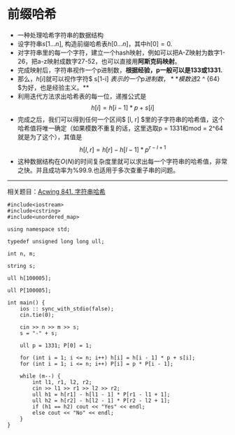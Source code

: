 # 前缀哈希
- 一种处理哈希字符串的数据结构
- 设字符串$s[1...n]$, 构造前缀哈希表$h[0...n]$，其中$h[0] = 0$.
- 对字符串里的每一个字符，建立一个hash映射，例如可以把A-Z映射为数字1-26，把a-z映射成数字27-52，也可以直接用**阿斯克码映射**。
- 完成映射后，字符串视作一个p进制数，**根据经验，p一般可以是133或1331.**
- 那么，$h[i]$就可以视作字符$ s[1-i] $表示的一个p进制数，**模数选$2 ^ {64} $为好，也是经验主义。**
- 利用迭代方法求出哈希表的每一位，递推公式是
$$
h[i] = h[i - 1] * p + s[i]
$$
- 完成之后，我们可以得到任何一个区间$ [l, r] $里的子字符串的哈希值，这个哈希值将唯一确定（如果模数不重复的话，这里选取p = 1331和mod = 2^64就是为了这个），其值是
$$
h[l, r] = h[r] - h[l - 1] * p^{r - l + 1}
$$
- 这种数据结构在$O(N)$的时间复杂度里就可以求出每一个字符串的哈希值，非常之快。并且成功率为$\%99.9$.也适用于多次查重子串的问题。

***
相关题目：[Acwing 841. 字符串哈希]

```
#include<iostream>
#include<cstring>
#include<unordered_map>

using namespace std;

typedef unsigned long long ull;

int n, m;

string s;

ull h[100005];

ull P[100005];

int main() {
    ios :: sync_with_stdio(false);
    cin.tie(0);
    
    cin >> n >> m >> s;
    s = "-" + s;

    ull p = 1331; P[0] = 1;

    for (int i = 1; i <= n; i++) h[i] = h[i - 1] * p + s[i];
    for (int i = 1; i <= n; i++) P[i] = p * P[i - 1];
    
    while (m--) {
        int l1, r1, l2, r2;
        cin >> l1 >> r1 >> l2 >> r2;
        ull h1 = h[r1] - h[l1 - 1] * P[r1 - l1 + 1];
        ull h2 = h[r2] - h[l2 - 1] * P[r2 - l2 + 1];
        if (h1 == h2) cout << "Yes" << endl;
        else cout << "No" << endl;
    }
}
```

[Acwing 841. 字符串哈希]: https://www.acwing.com/video/267/